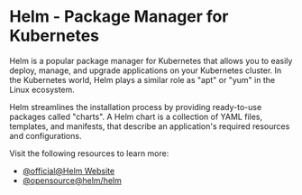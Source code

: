 # Helm - Package Manager for Kubernetes

Helm is a popular package manager for Kubernetes that allows you to easily deploy, manage, and upgrade applications on your Kubernetes cluster. In the Kubernetes world, Helm plays a similar role as "apt" or "yum" in the Linux ecosystem.

Helm streamlines the installation process by providing ready-to-use packages called "charts". A Helm chart is a collection of YAML files, templates, and manifests, that describe an application's required resources and configurations.

Visit the following resources to learn more:

- [@official@Helm Website](https://helm.sh/)
- [@opensource@helm/helm](https://github.com/helm/helm)